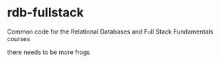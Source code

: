 rdb-fullstack
=============

Common code for the Relational Databases and Full Stack Fundamentals courses

there needs to be more frogs

